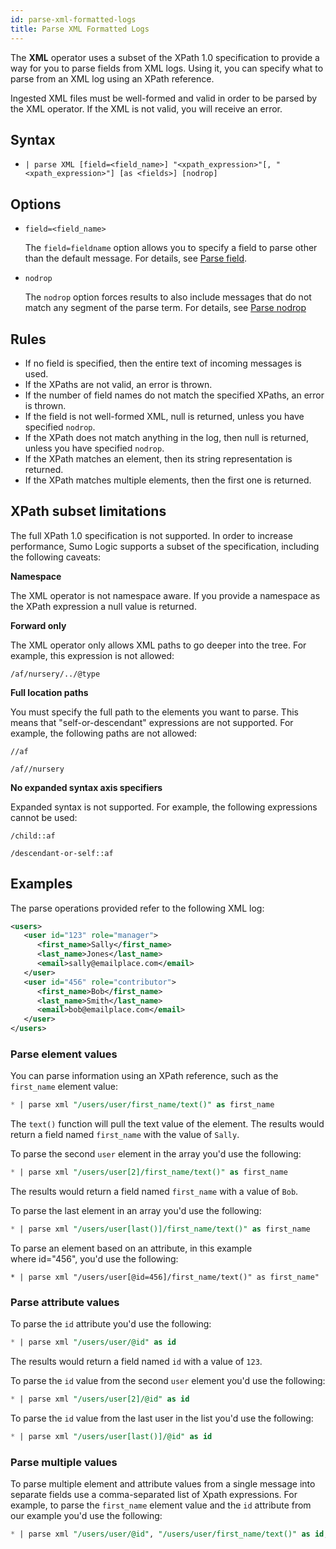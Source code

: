 ```yaml
---
id: parse-xml-formatted-logs
title: Parse XML Formatted Logs
---
```



The **XML** operator uses a subset of the XPath 1.0 specification to provide a way for you to parse fields from XML logs. Using it, you can specify what to parse from an XML log using an XPath reference.

Ingested XML files must be well-formed and valid in order to be parsed by the XML operator. If the XML is not valid, you will receive an error.

## Syntax

* `| parse XML [field=<field_name>] "<xpath_expression>"[, "<xpath_expression>"] [as <fields>] [nodrop]`

## Options

* `field=<field_name>` 

    The `field=fieldname` option allows you to specify a field to parse other than the default message. For details, see [Parse field](parse-field-option.md). 

* `nodrop` 

    The `nodrop` option forces results to also include messages that do not match any segment of the parse term. For details, see [Parse nodrop](parse-nodrop-option.md)

## Rules

* If no field is specified, then the entire text of incoming messages is used.
* If the XPaths are not valid, an error is thrown.
* If the number of field names do not match the specified XPaths, an error is thrown.
* If the field is not well-formed XML, null is returned, unless you have specified `nodrop`.
* If the XPath does not match anything in the log, then null is returned, unless you have specified `nodrop`.
* If the XPath matches an element, then its string representation is returned.
* If the XPath matches multiple elements, then the first one is returned.

## XPath subset limitations

The full XPath 1.0 specification is not supported. In order to increase performance, Sumo Logic supports a subset of the specification, including the following caveats:

**Namespace**

The XML operator is not namespace aware. If you provide a namespace as the XPath expression a null value is returned.

**Forward only**

The XML operator only allows XML paths to go deeper into the tree. For example, this expression is not allowed:

`/af/nursery/../@type`

**Full location paths**

You must specify the full path to the elements you want to parse. This means that "self-or-descendant" expressions are not supported. For example, the following paths are not allowed:

`//af`

`/af//nursery`

**No expanded syntax axis specifiers**

Expanded syntax is not supported. For example, the following expressions cannot be used:

`/child::af`

`/descendant-or-self::af`

## Examples

The parse operations provided refer to the following XML log:

```xml
<users>
   <user id="123" role="manager">
      <first_name>Sally</first_name>
      <last_name>Jones</last_name>
      <email>sally@emailplace.com</email>
   </user>
   <user id="456" role="contributor">
      <first_name>Bob</first_name>
      <last_name>Smith</last_name>
      <email>bob@emailplace.com</email>
   </user>
</users>
```

### Parse element values

You can parse information using an XPath reference, such as the `first_name` element value:

```sql
* | parse xml "/users/user/first_name/text()" as first_name
```

The `text()` function will pull the text value of the element. The results would return a field named `first_name` with the value of `Sally`.

To parse the second `user` element in the array you'd use the following:

```sql
* | parse xml "/users/user[2]/first_name/text()" as first_name
```

The results would return a field named `first_name` with a value of `Bob`.

To parse the last element in an array you'd use the following:

```sql
* | parse xml "/users/user[last()]/first_name/text()" as first_name
```

To parse an element based on an attribute, in this example where id="456", you'd use the following:

```
* | parse xml "/users/user[@id=456]/first_name/text()" as first_name"
```

### Parse attribute values

To parse the `id` attribute you'd use the following:

```sql
* | parse xml "/users/user/@id" as id
```

The results would return a field named `id` with a value of `123`.

To parse the `id` value from the second `user` element you'd use the following:

```sql
* | parse xml "/users/user[2]/@id" as id
```

To parse the `id` value from the last user in the list you'd use the following: 

```sql
* | parse xml "/users/user[last()]/@id" as id
```

### Parse multiple values

To parse multiple element and attribute values from a single message into separate fields use a comma-separated list of Xpath expressions. For example, to parse the `first_name` element value and the `id` attribute from our example you'd use the following: 

```sql
* | parse xml "/users/user/@id", "/users/user/first_name/text()" as id, first_name
```
